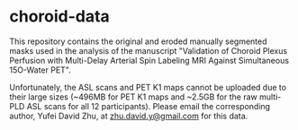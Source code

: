 # choroid-data

This repository contains the original and eroded manually segmented masks used in the analysis of the manuscript "Validation of Choroid Plexus Perfusion with Multi-Delay Arterial Spin Labeling MRI Against Simultaneous 15O-Water PET". 

Unfortunately, the ASL scans and PET K1 maps cannot be uploaded due to their large sizes (~496MB for PET K1 maps and ~2.5GB for the raw multi-PLD ASL scans for all 12 participants). Please email the corresponding author, Yufei David Zhu, at zhu.david.y@gmail.com for this data. 
